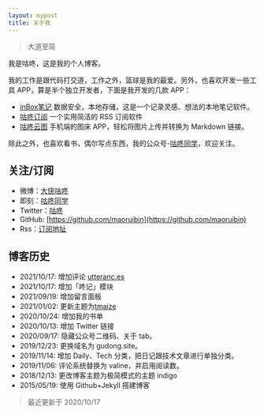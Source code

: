 ```yaml
---
layout: mypost
title: 关于我
---
```


> 大道至简

我是咕咚，这是我的个人博客。

我的工作是跟代码打交道，工作之外，篮球是我的最爱。另外，也喜欢开发一些工具 APP，算是半个独立开发者，下面是我开发的几款 APP：
- [inBox笔记](https://gudong.web.cloudendpoint.cn/inbox/) 数据安全，本地存储，这是一个记录灵感、想法的本地笔记软件。
- [咕咚订阅](https://gudong.web.cloudendpoint.cn/rssplus/) 一个实用简洁的 RSS 订阅软件
- [咕咚云图](https://www.coolapk.com/apk/name.gudong.pic) 手机端的图床 APP，轻松将图片上传并转换为 Markdown 链接。

除此之外，也喜欢看书，偶尔写点东西，我的公众号-[咕咚同学](https://gitee.com/maoruibin/img/raw/master/2021/01/12/_export1610434130245.jpg.png)，欢迎关注。


## 关注/订阅

- 微博：[大侠咕咚](https://weibo.com/maoruibin)
- 即刻：[咕咚同学](https://okjk.co/l8IUzO)
- Twitter：[咕咚](https://twitter.com/dxgudong?s=05)
- GitHub: [https://github.com/maoruibin](https://github.com/maoruibin)
- Rss：[订阅地址](https://gudong.site/static/xml/rss.xml)

## 博客历史
- 2021/10/17: 增加评论 [utteranc.es](https://utteranc.es)
- 2021/10/17: 增加「咚记」模块
- 2021/09/19: 增加留言面板
- 2021/01/02: 更新主题为[tmaize](https://github.com/TMaize/tmaize-blog)
- 2020/10/24: 增加我的书单
- 2020/10/13: 增加 Twitter 链接
- 2020/09/17: 隐藏公众号二维码、关于 tab。
- 2019/12/23: 更换域名为 gudong.site。
- 2019/11/14: 增加 Daily、Tech 分类，把日记跟技术文章进行单独分类。
- 2019/11/06: 评论系统替换为 valine，并启用阅读数。
- 2018/12/13: 更改博客主题为极简模式的主题 indigo
- 2015/05/19: 使用 Github+Jekyll 搭建博客

> 最近更新于 2020/10/17
